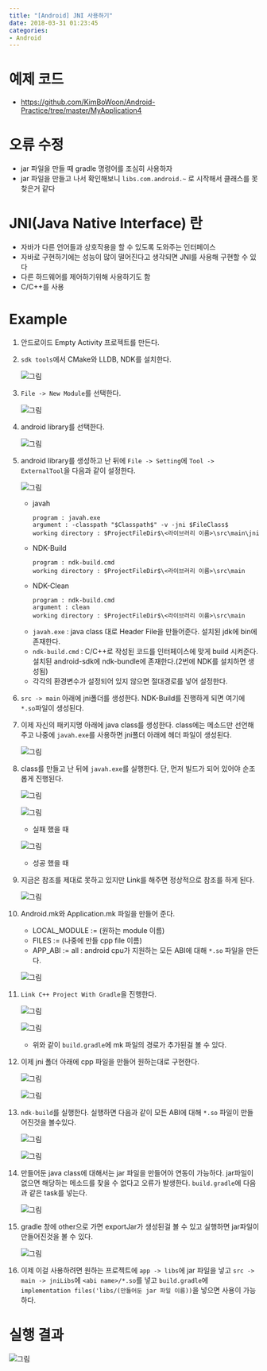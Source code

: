 ```yaml
---
title: "[Android] JNI 사용하기"
date: 2018-03-31 01:23:45
categories:
- Android
---
```


# 예제 코드
* https://github.com/KimBoWoon/Android-Practice/tree/master/MyApplication4

# 오류 수정
* jar 파일을 만들 때 gradle 명령어를 조심히 사용하자
* jar 파일을 만들고 나서 확인해보니 ```libs.com.android.~``` 로 시작해서 클래스를 못찾은거 같다

# JNI(Java Native Interface) 란
* 자바가 다른 언어들과 상호작용을 할 수 있도록 도와주는 인터페이스
* 자바로 구현하기에는 성능이 많이 떨어진다고 생각되면 JNI를 사용해 구현할 수 있다
* 다른 하드웨어를 제어하기위해 사용하기도 함
* C/C++를 사용

# Example
1. 안드로이드 Empty Activity 프로젝트를 만든다.
2. ```sdk tools```에서 CMake와 LLDB, NDK를 설치한다.

	![그림](https://raw.githubusercontent.com/KimBoWoon/KimBoWoon.github.io/master/_img/android/sdk-setting.png)

3. ```File -> New Module```를 선택한다.

	![그림](https://raw.githubusercontent.com/KimBoWoon/KimBoWoon.github.io/master/_img/android/new-module.png)

4. android library를 선택한다.

	![그림](https://raw.githubusercontent.com/KimBoWoon/KimBoWoon.github.io/master/_img/android/android-library.png)

5. android library를 생성하고 난 뒤에 ```File -> Setting```에 ```Tool -> ExternalTool```을 다음과 같이 설정한다.

	![그림](https://raw.githubusercontent.com/KimBoWoon/KimBoWoon.github.io/master/_img/android/setting.png)
	* javah
        ```text
        program : javah.exe
        argument : -classpath "$Classpath$" -v -jni $FileClass$
        working directory : $ProjectFileDir$\<라이브러리 이름>\src\main\jni
        ```
    * NDK-Build
        ```text
        program : ndk-build.cmd
        working directory : $ProjectFileDir$\<라이브러리 이름>\src\main
        ```
    * NDK-Clean
        ```text
        program : ndk-build.cmd
        argument : clean
        working directory : $ProjectFileDir$\<라이브러리 이름>\src\main
        ```
	* ```javah.exe``` : java class 대로 Header File을 만들어준다. 설치된 jdk에 bin에 존재한다.
	* ```ndk-build.cmd``` : C/C++로 작성된 코드를 인터페이스에 맞게 build 시켜준다. 설치된 android-sdk에 ndk-bundle에 존재한다.(2번에 NDK를 설치하면 생성됨)
	* 각각의 환경변수가 설정되어 있지 않으면 절대경로를 넣어 설정한다.

6. ```src -> main``` 아래에 jni폴더를 생성한다. NDK-Build를 진행하게 되면 여기에 ```*.so```파일이 생성된다.
7. 이제 자신의 패키지명 아래에 java class를 생성한다. class에는 메소드만 선언해주고 나중에 ```javah.exe```를 사용하면 jni폴더 아래에 헤더 파일이 생성된다.

	![그림](https://raw.githubusercontent.com/KimBoWoon/KimBoWoon.github.io/master/_img/android/create-class.png)

8. class를 만들고 난 뒤에 ```javah.exe```를 실행한다. 단, 먼저 빌드가 되어 있어야 순조롭게 진행된다.

    ![그림](https://raw.githubusercontent.com/KimBoWoon/KimBoWoon.github.io/master/_img/android/make-project.png)

    ![그림](https://raw.githubusercontent.com/KimBoWoon/KimBoWoon.github.io/master/_img/android/error-javah.png)
    * 실패 했을 때

    ![그림](https://raw.githubusercontent.com/KimBoWoon/KimBoWoon.github.io/master/_img/android/success-javah.png)
    * 성공 했을 때

9. 지금은 참조를 제대로 못하고 있지만 Link를 해주면 정상적으로 참조를 하게 된다.

	![그림](https://raw.githubusercontent.com/KimBoWoon/KimBoWoon.github.io/master/_img/android/c-header.PNG)

10. Android.mk와 Application.mk 파일을 만들어 준다.
	* LOCAL_MODULE := (원하는 module 이름)
	* FILES := (나중에 만들 cpp file 이름)
	* APP_ABI := all : android cpu가 지원하는 모든 ABI에 대해 ```*.so``` 파일을 만든다.

	![그림](https://raw.githubusercontent.com/KimBoWoon/KimBoWoon.github.io/master/_img/android/create-mk-file.PNG)

11. ```Link C++ Project With Gradle```을 진행한다.

    ![그림](https://raw.githubusercontent.com/KimBoWoon/KimBoWoon.github.io/master/_img/android/link.png)

    ![그림](https://raw.githubusercontent.com/KimBoWoon/KimBoWoon.github.io/master/_img/android/mk-build-gradle.PNG)
    * 위와 같이 ```build.gradle```에 mk 파일의 경로가 추가된걸 볼 수 있다.

12. 이제 jni 폴더 아래에 cpp 파일을 만들어 원하는대로 구현한다.

	![그림](https://raw.githubusercontent.com/KimBoWoon/KimBoWoon.github.io/master/_img/android/make-csource.png)

	![그림](https://raw.githubusercontent.com/KimBoWoon/KimBoWoon.github.io/master/_img/android/create-cpp.PNG)

13. ```ndk-build```를 실행한다. 실행하면 다음과 같이 모든 ABI에 대해 ```*.so``` 파일이 만들어진것을 볼수있다.

	![그림](https://raw.githubusercontent.com/KimBoWoon/KimBoWoon.github.io/master/_img/android/excute-ndk-build.png)

	![그림](https://raw.githubusercontent.com/KimBoWoon/KimBoWoon.github.io/master/_img/android/after-excute-ndk-build.PNG)

14. 만들어둔 java class에 대해서는 jar 파일을 만들어야 연동이 가능하다. jar파일이 없으면 해당하는 메소드를 찾을 수 없다고 오류가 발생한다. ```build.gradle```에 다음과 같은 task를 넣는다.

	![그림](https://raw.githubusercontent.com/KimBoWoon/KimBoWoon.github.io/master/_img/android/export-jar.PNG)

15. gradle 창에 other으로 가면 exportJar가 생성된걸 볼 수 있고 실행하면 jar파일이 만들어진것을 볼 수 있다.

	![그림](https://raw.githubusercontent.com/KimBoWoon/KimBoWoon.github.io/master/_img/android/export-jar-gradle.PNG)

16. 이제 이걸 사용하려면 원하는 프로젝트에 ```app -> libs```에 jar 파일을 넣고 ```src -> main -> jniLibs```에 ```<abi name>/*.so```를 넣고 ```build.gradle```에 ```implementation files('libs/(만들어둔 jar 파일 이름))```을 넣으면 사용이 가능하다.

# 실행 결과
![그림](https://raw.githubusercontent.com/KimBoWoon/KimBoWoon.github.io/master/_img/android/complate.png)